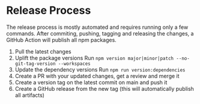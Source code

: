# Release Process

The release process is mostly automated and requires running only a few commands. After commiting, pushing, tagging and releasing the changes, a GitHub Action will publish all npm packages.

1. Pull the latest changes
2. Uplift the package versions
   Run `npm version major|minor|patch --no-git-tag-version --workspaces`
3. Update the dependency versions
   Run `npm run version:dependencies`
4. Create a PR with your updated changes, get a review and merge it
5. Create a version tag on the latest commit on main and push it
6. Create a GitHub release from the new tag (this will automatically publish all artifacts)
